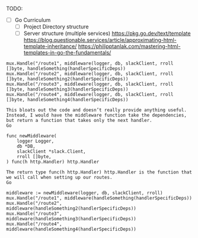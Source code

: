 TODO:
- [ ] Go Curriculum
	- [ ] Project Directory structure
	- [ ] Server structure (multiple services)
https://pkg.go.dev/text/template
https://blog.questionable.services/article/approximating-html-template-inheritance/
https://philipptanlak.com/mastering-html-templates-in-go-the-fundamentals/

```
mux.Handle("/route1", middleware(logger, db, slackClient, rroll []byte, handleSomething(handlerSpecificDeps))
mux.Handle("/route2", middleware(logger, db, slackClient, rroll []byte, handleSomething2(handlerSpecificDeps))
mux.Handle("/route3", middleware(logger, db, slackClient, rroll []byte, handleSomething3(handlerSpecificDeps))
mux.Handle("/route4", middleware(logger, db, slackClient, rroll []byte, handleSomething4(handlerSpecificDeps))

This bloats out the code and doesn’t really provide anything useful. Instead, I would have the middleware function take the dependencies, but return a function that takes only the next handler.
Go

func newMiddleware(
	logger Logger,
	db *DB,
	slackClient *slack.Client,
	rroll []byte,
) func(h http.Handler) http.Handler

The return type func(h http.Handler) http.Handler is the function that we will call when setting up our routes.
Go

middleware := newMiddleware(logger, db, slackClient, rroll)
mux.Handle("/route1", middleware(handleSomething(handlerSpecificDeps))
mux.Handle("/route2", middleware(handleSomething2(handlerSpecificDeps))
mux.Handle("/route3", middleware(handleSomething3(handlerSpecificDeps))
mux.Handle("/route4", middleware(handleSomething4(handlerSpecificDeps))
```
